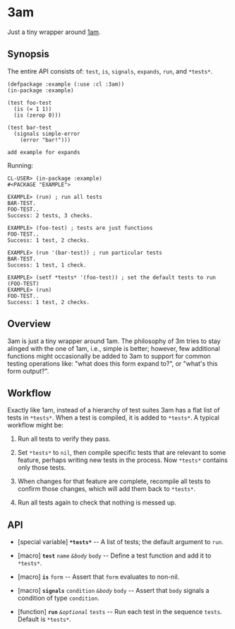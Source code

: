 # 3am

Just a tiny wrapper around [1am](https://github.com/lmj/1am).

## Synopsis

The entire API consists of: `test`, `is`, `signals`, `expands`, `run`, and
`*tests*`.

    (defpackage :example (:use :cl :3am))
    (in-package :example)
    
    (test foo-test
      (is (= 1 1))
      (is (zerop 0)))
    
    (test bar-test
      (signals simple-error
        (error "bar!")))
    
    add example for expands

Running:

    CL-USER> (in-package :example)
    #<PACKAGE "EXAMPLE">
    
    EXAMPLE> (run) ; run all tests
    BAR-TEST.
    FOO-TEST..
    Success: 2 tests, 3 checks.
    
    EXAMPLE> (foo-test) ; tests are just functions
    FOO-TEST..
    Success: 1 test, 2 checks.
    
    EXAMPLE> (run '(bar-test)) ; run particular tests
    BAR-TEST.
    Success: 1 test, 1 check.
    
    EXAMPLE> (setf *tests* '(foo-test)) ; set the default tests to run
    (FOO-TEST)
    EXAMPLE> (run)
    FOO-TEST..
    Success: 1 test, 2 checks.

## Overview

3am is just a tiny wrapper around 1am. The philosophy of 3m tries to stay
alinged with the one of 1am, i.e., simple is better; however, few additional
functions might occasionally be added to 3am to support for common testing
operations like: "what does this form expand to?", or "what's this form
output?".

## Workflow

Exactly like 1am, instead of a hierarchy of test suites 3am has a flat list of
tests in `*tests*`. When a test is compiled, it is added to `*tests*`.
A typical workflow might be:

1. Run all tests to verify they pass.

2. Set `*tests*` to `nil`, then compile specific tests that are
   relevant to some feature, perhaps writing new tests in the process.
   Now `*tests*` contains only those tests.

3. When changes for that feature are complete, recompile all tests to
   confirm those changes, which will add them back to `*tests*`.

4. Run all tests again to check that nothing is messed up.

## API

* [special variable] **`*tests*`** -- A list of tests; the default
  argument to `run`.

* [macro] **`test`** `name` *`&body`* `body` -- Define a test function
  and add it to `*tests*`.

* [macro] **`is`** `form` -- Assert that `form` evaluates to non-nil.

* [macro] **`signals`** `condition` *`&body`* `body` -- Assert that
  `body` signals a condition of type `condition`.

* [function] **`run`** *`&optional`* `tests` -- Run each test in the
  sequence `tests`. Default is `*tests*`.
